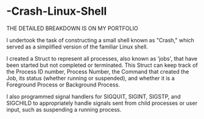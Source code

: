 # -Crash-Linux-Shell
THE DETAILED BREAKDOWN IS ON MY PORTFOLIO

I undertook the task of constructing a small shell known as "Crash," which served as a simplified version of the familiar Linux shell.

I created a Struct to represent all processes, also known as 'jobs', that have been started but not completed or terminated. This Struct can keep track of the Process ID number, Process Number, the Command that created the Job, its status (whether running or suspended), and whether it is a Foreground Process or Background Process.

I also programmed signal handlers for SIGQUIT, SIGINT, SIGSTP, and SIGCHILD to appropriately handle signals sent from child processes or user input, such as suspending a running process.
